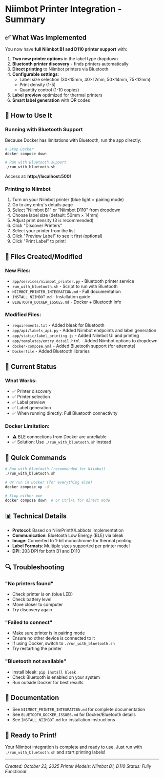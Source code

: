 # Niimbot Printer Integration - Summary

## ✅ What Was Implemented

You now have **full Niimbot B1 and D110 printer support** with:

1. **Two new printer options** in the label type dropdown
2. **Bluetooth printer discovery** - finds printers automatically
3. **Direct printing** to Niimbot printers via Bluetooth
4. **Configurable settings**:
   - Label size selection (30×15mm, 40×12mm, 50×14mm, 75×12mm)
   - Print density (1-5)
   - Quantity control (1-10 copies)
5. **Label preview** optimized for thermal printers
6. **Smart label generation** with QR codes

## 🔧 How to Use It

### Running with Bluetooth Support

Because Docker has limitations with Bluetooth, run the app directly:

```bash
# Stop Docker
docker compose down

# Run with Bluetooth support
./run_with_bluetooth.sh
```

Access at: **http://localhost:5001**

### Printing to Niimbot

1. Turn on your Niimbot printer (blue light = pairing mode)
2. Go to any entry's details page
3. Select "Niimbot B1" or "Niimbot D110" from dropdown
4. Choose label size (default: 50mm × 14mm)
5. Adjust print density (3 is recommended)
6. Click "Discover Printers"
7. Select your printer from the list
8. Click "Preview Label" to see it first (optional)
9. Click "Print Label" to print!

## 📁 Files Created/Modified

### New Files:
- `app/services/niimbot_printer.py` - Bluetooth printer service
- `run_with_bluetooth.sh` - Script to run with Bluetooth
- `NIIMBOT_PRINTER_INTEGRATION.md` - Full documentation
- `INSTALL_NIIMBOT.md` - Installation guide
- `BLUETOOTH_DOCKER_ISSUES.md` - Docker + Bluetooth info

### Modified Files:
- `requirements.txt` - Added bleak for Bluetooth
- `app/api/labels_api.py` - Added Niimbot endpoints and label generation
- `app/static/label_printing.js` - Added Niimbot UI and printing
- `app/templates/entry_detail.html` - Added Niimbot options to dropdown
- `docker-compose.yml` - Added Bluetooth support (for attempts)
- `Dockerfile` - Added Bluetooth libraries

## 🎯 Current Status

### What Works:
- ✅ Printer discovery
- ✅ Printer selection
- ✅ Label preview
- ✅ Label generation
- ✅ When running directly: Full Bluetooth connectivity

### Docker Limitation:
- ⚠️ BLE connections from Docker are unreliable
- ✅ Solution: Use `./run_with_bluetooth.sh` instead

## 🚀 Quick Commands

```bash
# Run with Bluetooth (recommended for Niimbot)
./run_with_bluetooth.sh

# Or run in Docker (for everything else)
docker compose up -d

# Stop either one
docker compose down  # or Ctrl+C for direct mode
```

## 📊 Technical Details

- **Protocol**: Based on NiimPrintX/Labbots implementation
- **Communication**: Bluetooth Low Energy (BLE) via bleak
- **Image**: Converted to 1-bit monochrome for thermal printing
- **Label Formats**: Multiple sizes supported per printer model
- **DPI**: 203 DPI for both B1 and D110

## 🔍 Troubleshooting

### "No printers found"
- Check printer is on (blue LED)
- Check battery level
- Move closer to computer
- Try discovery again

### "Failed to connect"
- Make sure printer is in pairing mode
- Ensure no other device is connected to it
- If using Docker, switch to `./run_with_bluetooth.sh`
- Try restarting the printer

### "Bluetooth not available"
- Install bleak: `pip install bleak`
- Check Bluetooth is enabled on your system
- Run outside Docker for best results

## 📖 Documentation

- See `NIIMBOT_PRINTER_INTEGRATION.md` for complete documentation
- See `BLUETOOTH_DOCKER_ISSUES.md` for Docker/Bluetooth details
- See `INSTALL_NIIMBOT.md` for installation instructions

## 🎉 Ready to Print!

Your Niimbot integration is complete and ready to use. Just run with `./run_with_bluetooth.sh` and start printing labels!

---

*Created: October 23, 2025*
*Printer Models: Niimbot B1, D110*
*Status: Fully Functional*
